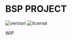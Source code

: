 # BSP PROJECT

![version](https://img.shields.io/badge/version-1.0-blue.svg) 
![license](https://img.shields.io/badge/license-MIT-blue.svg)

*WIP*